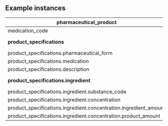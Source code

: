 ## Example instances

| pharmaceutical_product   |                   |
|-----------------|-------------------|
|medication_code   |
|**product_specifications** | -- |
|product_specifications.pharmaceutical_form |
|product_specifications.medication |
|product_specifications.description |
|**product_specifications.ingredient** | -- |
|product_specifications.ingredient.substance_code |
|product_specifications.ingredient.concentration |
|product_specifications.ingredient.concentration.ingredient_amount |
|product_specifications.ingredient.concentration.product_amount | 




